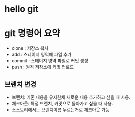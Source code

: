 # hello git

# git 명령어 요약

- clone : 저장소 복사
- add : 스테이지 영역에 파일 추가
- commit : 스테이지 영역 파일로 커밋 생성
- push : 원격 저장소에 커밋 업로드

## 브랜치 변경

- 브랜치: 기존 내용을 유지한채 새로운 내용 추가하고 싶을 때 사용.
- 체크아웃: 특정 브랜치, 커밋으로 돌아가고 싶을 때 사용.
- 소스트리에서는 브랜치이름 누르는거로 체크아웃 가능
